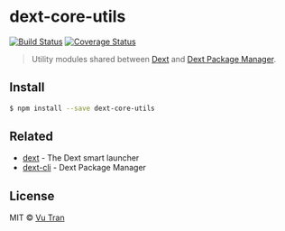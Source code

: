 # dext-core-utils

[![Build Status](https://travis-ci.org/vutran/dext-core-utils.svg?branch=master)](https://travis-ci.org/vutran/dext-core-utils) [![Coverage Status](https://coveralls.io/repos/github/vutran/dext-core-utils/badge.svg?branch=develop)](https://coveralls.io/github/vutran/dext-core-utils?branch=develop)

> Utility modules shared between [Dext](https://github.com/vutran/dext) and [Dext Package Manager](https://github.com/vutran/dext-cli).

## Install

```bash
$ npm install --save dext-core-utils
```

## Related

- [dext](https://github.com/vutran/dext) - The Dext smart launcher
- [dext-cli](https://github.com/vutran/dext-cli) - Dext Package Manager

## License

MIT © [Vu Tran](https://github.com/vutran/)
